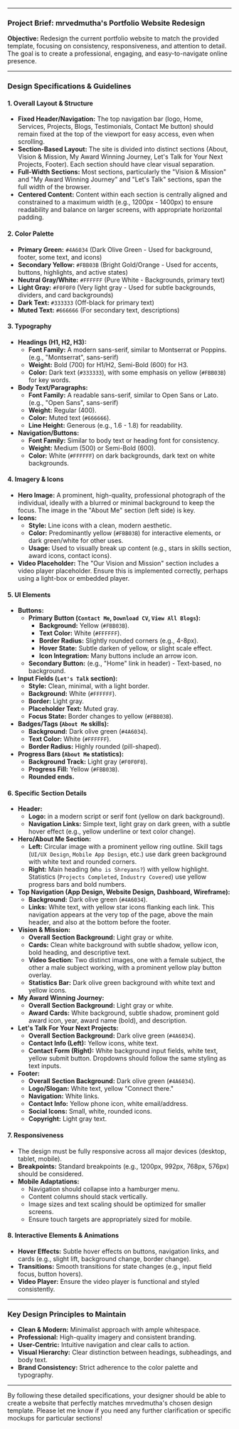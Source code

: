 
---

### **Project Brief: mrvedmutha's Portfolio Website Redesign**

**Objective:** Redesign the current portfolio website to match the provided template, focusing on consistency, responsiveness, and attention to detail. The goal is to create a professional, engaging, and easy-to-navigate online presence.

---

### **Design Specifications & Guidelines**

#### **1. Overall Layout & Structure**

*   **Fixed Header/Navigation:** The top navigation bar (logo, Home, Services, Projects, Blogs, Testimonials, Contact Me button) should remain fixed at the top of the viewport for easy access, even when scrolling.
*   **Section-Based Layout:** The site is divided into distinct sections (About, Vision & Mission, My Award Winning Journey, Let's Talk for Your Next Projects, Footer). Each section should have clear visual separation.
*   **Full-Width Sections:** Most sections, particularly the "Vision & Mission" and "My Award Winning Journey" and "Let's Talk" sections, span the full width of the browser.
*   **Centered Content:** Content within each section is centrally aligned and constrained to a maximum width (e.g., 1200px - 1400px) to ensure readability and balance on larger screens, with appropriate horizontal padding.

#### **2. Color Palette**

*   **Primary Green:** `#4A6034` (Dark Olive Green - Used for background, footer, some text, and icons)
*   **Secondary Yellow:** `#FBB03B` (Bright Gold/Orange - Used for accents, buttons, highlights, and active states)
*   **Neutral Gray/White:** `#FFFFFF` (Pure White - Backgrounds, primary text)
*   **Light Gray:** `#F0F0F0` (Very light gray - Used for subtle backgrounds, dividers, and card backgrounds)
*   **Dark Text:** `#333333` (Off-black for primary text)
*   **Muted Text:** `#666666` (For secondary text, descriptions)

#### **3. Typography**

*   **Headings (H1, H2, H3):**
    *   **Font Family:** A modern sans-serif, similar to Montserrat or Poppins. (e.g., "Montserrat", sans-serif)
    *   **Weight:** Bold (700) for H1/H2, Semi-Bold (600) for H3.
    *   **Color:** Dark text (`#333333`), with some emphasis on yellow (`#FBB03B`) for key words.
*   **Body Text/Paragraphs:**
    *   **Font Family:** A readable sans-serif, similar to Open Sans or Lato. (e.g., "Open Sans", sans-serif)
    *   **Weight:** Regular (400).
    *   **Color:** Muted text (`#666666`).
    *   **Line Height:** Generous (e.g., 1.6 - 1.8) for readability.
*   **Navigation/Buttons:**
    *   **Font Family:** Similar to body text or heading font for consistency.
    *   **Weight:** Medium (500) or Semi-Bold (600).
    *   **Color:** White (`#FFFFFF`) on dark backgrounds, dark text on white backgrounds.

#### **4. Imagery & Icons**

*   **Hero Image:** A prominent, high-quality, professional photograph of the individual, ideally with a blurred or minimal background to keep the focus. The image in the "About Me" section (left side) is key.
*   **Icons:**
    *   **Style:** Line icons with a clean, modern aesthetic.
    *   **Color:** Predominantly yellow (`#FBB03B`) for interactive elements, or dark green/white for other uses.
    *   **Usage:** Used to visually break up content (e.g., stars in skills section, award icons, contact icons).
*   **Video Placeholder:** The "Our Vision and Mission" section includes a video player placeholder. Ensure this is implemented correctly, perhaps using a light-box or embedded player.

#### **5. UI Elements**

*   **Buttons:**
    *   **Primary Button (`Contact Me`, `Download CV`, `View All Blogs`):**
        *   **Background:** Yellow (`#FBB03B`).
        *   **Text Color:** White (`#FFFFFF`).
        *   **Border Radius:** Slightly rounded corners (e.g., 4-8px).
        *   **Hover State:** Subtle darken of yellow, or slight scale effect.
        *   **Icon Integration:** Many buttons include an arrow icon.
    *   **Secondary Button:** (e.g., "Home" link in header) - Text-based, no background.
*   **Input Fields (`Let's Talk` section):**
    *   **Style:** Clean, minimal, with a light border.
    *   **Background:** White (`#FFFFFF`).
    *   **Border:** Light gray.
    *   **Placeholder Text:** Muted gray.
    *   **Focus State:** Border changes to yellow (`#FBB03B`).
*   **Badges/Tags (`About Me` skills):**
    *   **Background:** Dark olive green (`#4A6034`).
    *   **Text Color:** White (`#FFFFFF`).
    *   **Border Radius:** Highly rounded (pill-shaped).
*   **Progress Bars (`About Me` statistics):**
    *   **Background Track:** Light gray (`#F0F0F0`).
    *   **Progress Fill:** Yellow (`#FBB03B`).
    *   **Rounded ends.**

#### **6. Specific Section Details**

*   **Header:**
    *   **Logo:** in a modern script or serif font (yellow on dark background).
    *   **Navigation Links:** Simple text, light gray on dark green, with a subtle hover effect (e.g., yellow underline or text color change).
*   **Hero/About Me Section:**
    *   **Left:** Circular image with a prominent yellow ring outline. Skill tags (`UI/UX Design`, `Mobile App Design`, etc.) use dark green background with white text and rounded corners.
    *   **Right:** Main heading (`Who is Shreyans?`) with yellow highlight. Statistics (`Projects Completed`, `Industry Covered`) use yellow progress bars and bold numbers.
*   **Top Navigation (App Design, Website Design, Dashboard, Wireframe):**
    *   **Background:** Dark olive green (`#4A6034`).
    *   **Links:** White text, with yellow star icons flanking each link. This navigation appears at the very top of the page, above the main header, and also at the bottom before the footer.
*   **Vision & Mission:**
    *   **Overall Section Background:** Light gray or white.
    *   **Cards:** Clean white background with subtle shadow, yellow icon, bold heading, and descriptive text.
    *   **Video Section:** Two distinct images, one with a female subject, the other a male subject working, with a prominent yellow play button overlay.
    *   **Statistics Bar:** Dark olive green background with white text and yellow icons.
*   **My Award Winning Journey:**
    *   **Overall Section Background:** Light gray or white.
    *   **Award Cards:** White background, subtle shadow, prominent gold award icon, year, award name (bold), and description.
*   **Let's Talk For Your Next Projects:**
    *   **Overall Section Background:** Dark olive green (`#4A6034`).
    *   **Contact Info (Left):** Yellow icons, white text.
    *   **Contact Form (Right):** White background input fields, white text, yellow submit button. Dropdowns should follow the same styling as text inputs.
*   **Footer:**
    *   **Overall Section Background:** Dark olive green (`#4A6034`).
    *   **Logo/Slogan:** White text, yellow "Connect there."
    *   **Navigation:** White links.
    *   **Contact Info:** Yellow phone icon, white email/address.
    *   **Social Icons:** Small, white, rounded icons.
    *   **Copyright:** Light gray text.

#### **7. Responsiveness**

*   The design must be fully responsive across all major devices (desktop, tablet, mobile).
*   **Breakpoints:** Standard breakpoints (e.g., 1200px, 992px, 768px, 576px) should be considered.
*   **Mobile Adaptations:**
    *   Navigation should collapse into a hamburger menu.
    *   Content columns should stack vertically.
    *   Image sizes and text scaling should be optimized for smaller screens.
    *   Ensure touch targets are appropriately sized for mobile.

#### **8. Interactive Elements & Animations**

*   **Hover Effects:** Subtle hover effects on buttons, navigation links, and cards (e.g., slight lift, background change, border change).
*   **Transitions:** Smooth transitions for state changes (e.g., input field focus, button hovers).
*   **Video Player:** Ensure the video player is functional and styled consistently.

---

### **Key Design Principles to Maintain**

*   **Clean & Modern:** Minimalist approach with ample whitespace.
*   **Professional:** High-quality imagery and consistent branding.
*   **User-Centric:** Intuitive navigation and clear calls to action.
*   **Visual Hierarchy:** Clear distinction between headings, subheadings, and body text.
*   **Brand Consistency:** Strict adherence to the color palette and typography.

---

By following these detailed specifications, your designer should be able to create a website that perfectly matches mrvedmutha's chosen design template. Please let me know if you need any further clarification or specific mockups for particular sections!